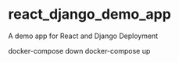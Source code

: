 # react_django_demo_app
A demo app for React and Django Deployment

docker-compose down
docker-compose up

